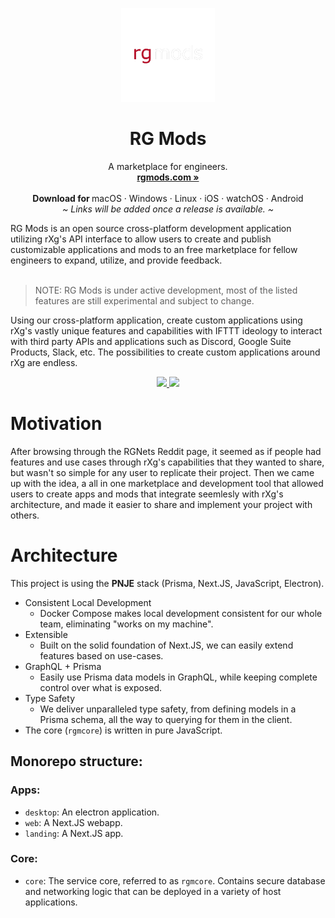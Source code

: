 <p align="center">
  <a href="#">
    
  </a>
  <p align="center">
   <img width="150" height="150" src="https://raw.githubusercontent.com/rgmods/.github/main/profile/rgmods.png" alt="Logo">
  </p>
  <h1 align="center"><b>RG Mods</b></h1>
  <p align="center">
  A marketplace for engineers.
    <br />
    <a href="https://rgmods.com"><strong>rgmods.com »</strong></a>
    <br />
    <br />
    <b>Download for </b>
    macOS
    ·
    Windows
    ·
    Linux
    ·
    iOS
    ·
    watchOS
    ·
    Android
    <br />
    <i>~ Links will be added once a release is available. ~</i>
  </p>
</p>
RG Mods is an open source cross-platform development application utilizing rXg's API interface to allow users to create and publish customizable applications and mods to an free marketplace for fellow engineers to expand, utilize, and provide feedback.
<br/>
<br/>

> NOTE: RG Mods is under active development, most of the listed features are still experimental and subject to change.

Using our cross-platform application, create custom applications using rXg's vastly unique features and capabilities with IFTTT ideology to interact with third party APIs and applications such as Discord, Google Suite Products, Slack, etc. The possibilities to create custom applications around rXg are endless.

<p align="center">
  <a href="">
    <img src="https://img.shields.io/discord/991906436948963489?label=Discord&color=5865F2" />
  </a>
  <img src="https://img.shields.io/static/v1?label=Licence&message=MIT&color=000" />
  <br />
</p>

# Motivation

After browsing through the RGNets Reddit page, it seemed as if people had features and use cases through rXg's capabilities that they wanted to share, but wasn't so simple for any user to replicate their project. Then we came up with the idea, a all in one marketplace and development tool that allowed users to create apps and mods that integrate seemlesly with rXg's architecture, and made it easier to share and implement your project with others.

# Architecture

This project is using the **PNJE** stack (Prisma, Next.JS, JavaScript, Electron).

- Consistent Local Development
  - Docker Compose makes local development consistent for our whole team, eliminating "works on my machine".
- Extensible
  - Built on the solid foundation of Next.JS, we can easily extend features based on use-cases.
- GraphQL + Prisma
  - Easily use Prisma data models in GraphQL, while keeping complete control over what is exposed.
- Type Safety
  - We deliver unparalleled type safety, from defining models in a Prisma schema, all the way to querying for them in the client.
- The core (`rgmcore`) is written in pure JavaScript.

## Monorepo structure:

### Apps:

- `desktop`: An electron application.
- `web`: A Next.JS webapp.
- `landing`: A Next.JS app.

### Core:

- `core`: The service core, referred to as `rgmcore`. Contains secure database and networking logic that can be deployed in a variety of host applications.
